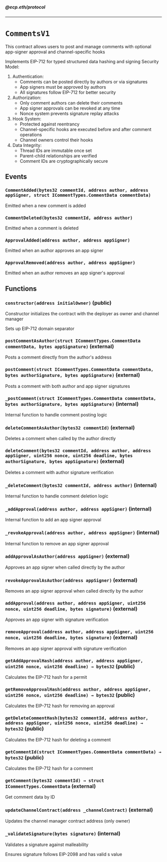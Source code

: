 ##### @ecp.eth/protocol

----

# `CommentsV1`

This contract allows users to post and manage comments with optional app-signer approval and channel-specific hooks


Implements EIP-712 for typed structured data hashing and signing
Security Model:
1. Authentication:
   - Comments can be posted directly by authors or via signatures
   - App signers must be approved by authors
   - All signatures follow EIP-712 for better security
2. Authorization:
   - Only comment authors can delete their comments
   - App signer approvals can be revoked at any time
   - Nonce system prevents signature replay attacks
3. Hook System:
   - Protected against reentrancy
   - Channel-specific hooks are executed before and after comment operations
   - Channel owners control their hooks
4. Data Integrity:
   - Thread IDs are immutable once set
   - Parent-child relationships are verified
   - Comment IDs are cryptographically secure





## Events

### `CommentAdded(bytes32 commentId, address author, address appSigner, struct ICommentTypes.CommentData commentData)`

Emitted when a new comment is added




### `CommentDeleted(bytes32 commentId, address author)`

Emitted when a comment is deleted




### `ApprovalAdded(address author, address appSigner)`

Emitted when an author approves an app signer




### `ApprovalRemoved(address author, address appSigner)`

Emitted when an author removes an app signer's approval





## Functions

### `constructor(address initialOwner)` (public)

Constructor initializes the contract with the deployer as owner and channel manager


Sets up EIP-712 domain separator


### `postCommentAsAuthor(struct ICommentTypes.CommentData commentData, bytes appSignature)` (external)

Posts a comment directly from the author's address




### `postComment(struct ICommentTypes.CommentData commentData, bytes authorSignature, bytes appSignature)` (external)

Posts a comment with both author and app signer signatures




### `_postComment(struct ICommentTypes.CommentData commentData, bytes authorSignature, bytes appSignature)` (internal)

Internal function to handle comment posting logic




### `deleteCommentAsAuthor(bytes32 commentId)` (external)

Deletes a comment when called by the author directly




### `deleteComment(bytes32 commentId, address author, address appSigner, uint256 nonce, uint256 deadline, bytes authorSignature, bytes appSignature)` (external)

Deletes a comment with author signature verification




### `_deleteComment(bytes32 commentId, address author)` (internal)

Internal function to handle comment deletion logic




### `_addApproval(address author, address appSigner)` (internal)

Internal function to add an app signer approval




### `_revokeApproval(address author, address appSigner)` (internal)

Internal function to remove an app signer approval




### `addApprovalAsAuthor(address appSigner)` (external)

Approves an app signer when called directly by the author




### `revokeApprovalAsAuthor(address appSigner)` (external)

Removes an app signer approval when called directly by the author




### `addApproval(address author, address appSigner, uint256 nonce, uint256 deadline, bytes signature)` (external)

Approves an app signer with signature verification




### `removeApproval(address author, address appSigner, uint256 nonce, uint256 deadline, bytes signature)` (external)

Removes an app signer approval with signature verification




### `getAddApprovalHash(address author, address appSigner, uint256 nonce, uint256 deadline) → bytes32` (public)

Calculates the EIP-712 hash for a permit




### `getRemoveApprovalHash(address author, address appSigner, uint256 nonce, uint256 deadline) → bytes32` (public)

Calculates the EIP-712 hash for removing an approval




### `getDeleteCommentHash(bytes32 commentId, address author, address appSigner, uint256 nonce, uint256 deadline) → bytes32` (public)

Calculates the EIP-712 hash for deleting a comment




### `getCommentId(struct ICommentTypes.CommentData commentData) → bytes32` (public)

Calculates the EIP-712 hash for a comment




### `getComment(bytes32 commentId) → struct ICommentTypes.CommentData` (external)

Get comment data by ID




### `updateChannelContract(address _channelContract)` (external)

Updates the channel manager contract address (only owner)




### `_validateSignature(bytes signature)` (internal)

Validates a signature against malleability


Ensures signature follows EIP-2098 and has valid s value




